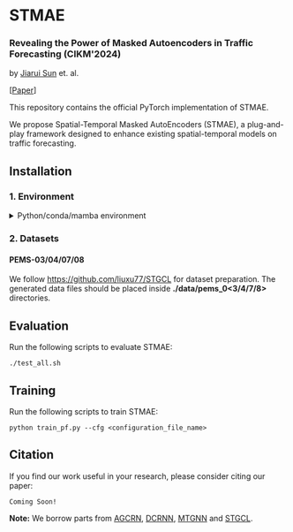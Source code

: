 # STMAE
### Revealing the Power of Masked Autoencoders in Traffic Forecasting (CIKM'2024)
by [Jiarui Sun](https://ece.illinois.edu/about/directory/grad-students/jsun57) et. al.


[[Paper](https://arxiv.org/pdf/2309.15169)]

This repository contains the official PyTorch implementation of STMAE.

We propose Spatial-Temporal Masked AutoEncoders (STMAE), a plug-and-play framework designed to enhance existing spatial-temporal models on traffic forecasting.

## Installation


### 1. Environment

<details> 
<summary>Python/conda/mamba environment</summary>
<p>

```
Coming Soon!
```
</p>
</details> 


### 2. Datasets

#### PEMS-03/04/07/08

We follow https://github.com/liuxu77/STGCL for dataset preparation. The generated data files should be placed inside **./data/pems_0<3/4/7/8>** directories.

## Evaluation
Run the following scripts to evaluate STMAE:

```
./test_all.sh
```

## Training
Run the following scripts to train STMAE:

```
python train_pf.py --cfg <configuration_file_name>
```


## Citation
If you find our work useful in your research, please consider citing our paper:
```
Coming Soon!
```
**Note:** 
We borrow parts from [AGCRN](https://github.com/LeiBAI/AGCRN), [DCRNN](https://github.com/chnsh/DCRNN_PyTorch), [MTGNN](https://github.com/nnzhan/MTGNN) and [STGCL](https://github.com/liuxu77/STGCL).